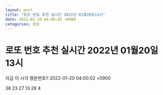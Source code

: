 ```yaml
---
layout: post
title: "로또 번호 추천 실시간 2022년 01월20일13시"
date: 2022-01-20 04:00:02 +0900
categories: 로또
---
```


# 로또 번호 추천 실시간 2022년 01월20일13시

지금 이 시각 행운번호!! 2022-01-20 04:00:02 +0900

 38  23  27  13  28  4 

